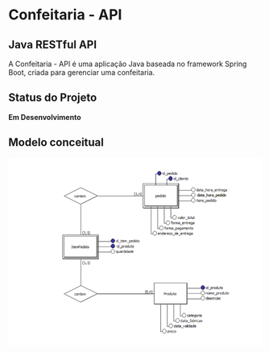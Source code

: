 # Confeitaria - API
## Java RESTful API 
A Confeitaria - API é uma aplicação Java baseada no framework Spring Boot, criada para gerenciar uma confeitaria.
## Status do Projeto

**Em Desenvolvimento**
## Modelo conceitual 
<img src="https://github.com/LazaroBitencourt/confeitaria.BE/blob/master/src/main/modeloConceitual/Modelo.png">
